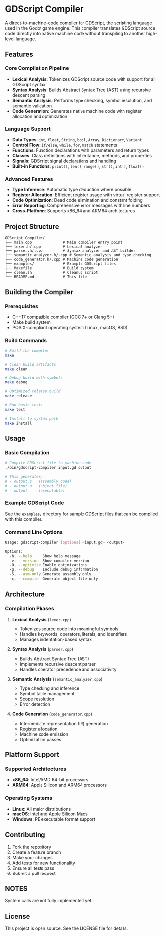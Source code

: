 # GDScript Compiler

A direct-to-machine-code compiler for GDScript, the scripting language used in the Godot game engine. This compiler translates GDScript source code directly into native machine code without transpiling to another high-level language.

## Features

### Core Compilation Pipeline
- **Lexical Analysis**: Tokenizes GDScript source code with support for all GDScript syntax
- **Syntax Analysis**: Builds Abstract Syntax Tree (AST) using recursive descent parsing
- **Semantic Analysis**: Performs type checking, symbol resolution, and semantic validation
- **Code Generation**: Generates native machine code with register allocation and optimization

### Language Support
- **Data Types**: `int`, `float`, `String`, `bool`, `Array`, `Dictionary`, `Variant`
- **Control Flow**: `if/else`, `while`, `for`, `match` statements
- **Functions**: Function declarations with parameters and return types
- **Classes**: Class definitions with inheritance, methods, and properties
- **Signals**: GDScript signal declarations and handling
- **Built-in Functions**: `print()`, `len()`, `range()`, `str()`, `int()`, `float()`

### Advanced Features
- **Type Inference**: Automatic type deduction where possible
- **Register Allocation**: Efficient register usage with virtual register support
- **Code Optimization**: Dead code elimination and constant folding
- **Error Reporting**: Comprehensive error messages with line numbers
- **Cross-Platform**: Supports x86_64 and ARM64 architectures

## Project Structure

```
GDScript Compiler/
├── main.cpp              # Main compiler entry point
├── lexer.h/.cpp          # Lexical analyzer
├── parser.h/.cpp         # Syntax analyzer and AST builder
├── semantic_analyzer.h/.cpp # Semantic analysis and type checking
├── code_generator.h/.cpp # Machine code generation
├── examples/             # Example GDScript files
├── Makefile              # Build system
├── clean.sh              # Cleanup script
└── README.md             # This file
```

## Building the Compiler

### Prerequisites
- C++17 compatible compiler (GCC 7+ or Clang 5+)
- Make build system
- POSIX-compliant operating system (Linux, macOS, BSD)

### Build Commands

```bash
# Build the compiler
make

# Clean build artifacts
make clean

# Debug build with symbols
make debug

# Optimized release build
make release

# Run basic tests
make test

# Install to system path
make install
```

## Usage

### Basic Compilation

```bash
# Compile GDScript file to machine code
./bin/gdscript-compiler input.gd output

# This generates:
# - output.s   (assembly code)
# - output.o   (object file)
# - output     (executable)
```

### Example GDScript Code

See the `examples/` directory for sample GDScript files that can be compiled with this compiler.

### Command Line Options

```bash
Usage: gdscript-compiler [options] <input.gd> <output>

Options:
  -h, --help     Show help message
  -v, --version  Show compiler version
  -O, --optimize Enable optimizations
  -g, --debug    Include debug information
  -S, --asm-only Generate assembly only
  -c, --compile  Generate object file only
```

## Architecture

### Compilation Phases

1. **Lexical Analysis** (`lexer.cpp`)
   - Tokenizes source code into meaningful symbols
   - Handles keywords, operators, literals, and identifiers
   - Manages indentation-based syntax

2. **Syntax Analysis** (`parser.cpp`)
   - Builds Abstract Syntax Tree (AST)
   - Implements recursive descent parser
   - Handles operator precedence and associativity

3. **Semantic Analysis** (`semantic_analyzer.cpp`)
   - Type checking and inference
   - Symbol table management
   - Scope resolution
   - Error detection

4. **Code Generation** (`code_generator.cpp`)
   - Intermediate representation (IR) generation
   - Register allocation
   - Machine code emission
   - Optimization passes

## Platform Support

### Supported Architectures
- **x86_64**: Intel/AMD 64-bit processors
- **ARM64**: Apple Silicon and ARM64 processors

### Operating Systems
- **Linux**: All major distributions
- **macOS**: Intel and Apple Silicon Macs
- **Windows**: PE executable format support

## Contributing

1. Fork the repository
2. Create a feature branch
3. Make your changes
4. Add tests for new functionality
5. Ensure all tests pass
6. Submit a pull request

## NOTES
System calls are not fully implemented yet..

## License

This project is open source. See the LICENSE file for details.
